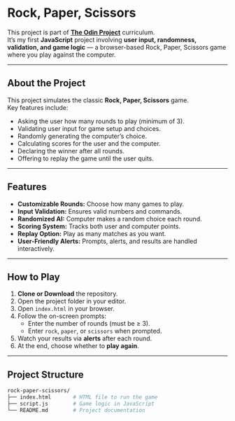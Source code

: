 # Rock, Paper, Scissors

This project is part of **[The Odin Project](https://www.theodinproject.com/)** curriculum.  
It’s my first **JavaScript** project involving **user input, randomness, validation, and game logic** — a browser-based Rock, Paper, Scissors game where you play against the computer.

---

## About the Project
This project simulates the classic **Rock, Paper, Scissors** game.  
Key features include:
- Asking the user how many rounds to play (minimum of 3).
- Validating user input for game setup and choices.
- Randomly generating the computer’s choice.
- Calculating scores for the user and the computer.
- Declaring the winner after all rounds.
- Offering to replay the game until the user quits.

---

## Features
- **Customizable Rounds:** Choose how many games to play.
- **Input Validation:** Ensures valid numbers and commands.
- **Randomized AI:** Computer makes a random choice each round.
- **Scoring System:** Tracks both user and computer points.
- **Replay Option:** Play as many matches as you want.
- **User-Friendly Alerts:** Prompts, alerts, and results are handled interactively.

---

## How to Play
1. **Clone or Download** the repository.
2. Open the project folder in your editor.
3. Open `index.html` in your browser.
4. Follow the on-screen prompts:
   - Enter the number of rounds (must be ≥ 3).
   - Enter `rock`, `paper`, or `scissors` when prompted.
5. Watch your results via **alerts** after each round.
6. At the end, choose whether to **play again**.

---

## Project Structure
```bash
rock-paper-scissors/
├── index.html       # HTML file to run the game
├── script.js        # Game logic in JavaScript
└── README.md        # Project documentation
